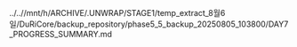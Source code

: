 ../..//mnt/h/ARCHIVE/.UNWRAP/STAGE1/temp_extract_8월6일/DuRiCore/backup_repository/phase5_5_backup_20250805_103800/DAY7_PROGRESS_SUMMARY.md